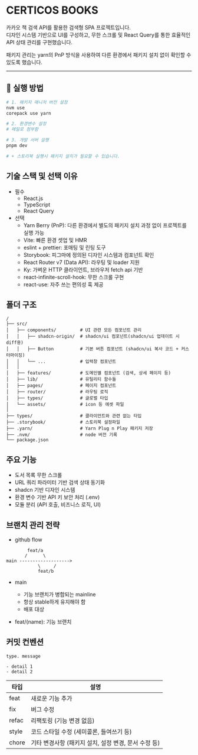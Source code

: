 # CERTICOS BOOKS

카카오 책 검색 API를 활용한 검색형 SPA 프로젝트입니다.  
디자인 시스템 기반으로 UI를 구성하고, 무한 스크롤 및 React Query를 통한 효율적인 API 상태 관리를 구현했습니다.

패키지 관리는 yarn의 PnP 방식을 사용하여 다른 환경에서 패키지 설치 없이 확인할 수 있도록 했습니다.

---

## 🚀 실행 방법

```bash
# 1. 패키지 매니저 버전 설정
nvm use
corepack use yarn

# 2. 환경변수 설정
# 메일로 첨부함

# 3. 개발 서버 실행
pnpm dev

# + 스토리북 실행시 패키지 설치가 필요할 수 있습니다.
```

## 기술 스택 및 선택 이유
- 필수
    - React.js
    - TypeScript
	- React Query
- 선택
	- Yarn Berry (PnP): 다른 환경에서 별도의 패키지 설치 과정 없이 프로젝트를 실행 가능
	- Vite: 빠른 환경 셋업 및 HMR
	- eslint + prettier: 포매팅 및 린팅 도구
	- Storybook: 피그마에 정의된 디자인 시스템과 컴포넌트 확인
	- React Router v7 (Data API): 라우팅 및 loader 지원
	- Ky: 가벼운 HTTP 클라이언트, 브라우저 fetch api 기반
	- react-infinite-scroll-hook: 무한 스크롤 구현
	- react-use: 자주 쓰는 편의성 훅 제공

## 폴더 구조
```
/
├── src/
│   ├── components/         # UI 관련 모든 컴포넌트 관리
│   │   ├── shadcn-origin/  # shadcn/ui 컴포넌트(shadcn/ui 업데이트 시 diff용)
│   │   ├── Button          # 기본 버튼 컴포넌트 (shadcn/ui 복사 코드 + 커스터마이징)
│   │   └── ...             # 입력창 컴포넌트
│   │
│   ├── features/           # 도메인별 컴포넌트 (검색, 상세 페이지 등)
│   ├── lib/                # 유틸리티 함수들
│   ├── pages/              # 페이지 컴포넌트
│   ├── router/             # 라우팅 로직
│   ├── types/              # 글로벌 타입
│   └── assets/             # icon 등 에셋 파일
│
├── types/                  # 클라이언트와 관련 없는 타입
├── .storybook/             # 스토리북 설정파일
├── .yarn/                  # Yarn Plug n Play 패키지 저장
├── .nvm/                   # node 버전 기록
└── package.json
```

## 주요 기능
- 도서 목록 무한 스크롤
- URL 쿼리 파라미터 기반 검색 상태 동기화
- shadcn 기반 디자인 시스템
- 환경 변수 기반 API 키 보안 처리 (.env)
- 모듈 분리 (API 호출, 비즈니스 로직, UI)


## 브랜치 관리 전략

- github flow
```
        feat/a
       /      \
main ------------------->
            \     /
            feat/b
```

- main
    - 기능 브랜치가 병합되는 mainline
    - 항상 stable하게 유지해야 함
    - 배포 대상

- feat/(name): 기능 브랜치

## 커밋 컨벤션
```
type. message

- detail 1
- detail 2
```

| 타입 | 설명 |
|------|------|
| feat | 새로운 기능 추가 |
| fix | 버그 수정 |
| refac | 리팩토링 (기능 변경 없음) |
| style | 코드 스타일 수정 (세미콜론, 들여쓰기 등) |
| chore | 기타 변경사항 (패키지 설치, 설정 변경, 문서 수정 등) |
